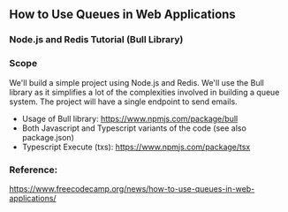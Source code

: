 ## How to Use Queues in Web Applications

### Node.js and Redis Tutorial (Bull Library)

### Scope

 We'll build a simple project using Node.js and Redis. We'll use the Bull library as it simplifies a lot of the complexities involved in building a queue system. The project will have a single endpoint to send emails.

- Usage of Bull library: https://www.npmjs.com/package/bull
- Both Javascript and Typescript variants of the code (see also package.json)
- Typescript Execute (txs): https://www.npmjs.com/package/tsx


### Reference:

https://www.freecodecamp.org/news/how-to-use-queues-in-web-applications/